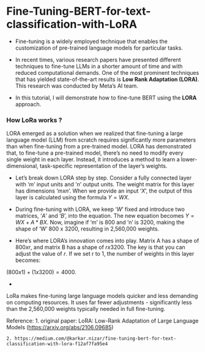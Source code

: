 # Fine-Tuning-BERT-for-text-classification-with-LoRA

* Fine-tuning is a widely employed technique that enables the customization of pre-trained language models for particular tasks.

* In recent times, various research papers have presented different techniques to fine-tune LLMs in a shorter amount of time and with reduced computational demands. One of the most prominent techniques that has yielded state-of-the-art results is **Low Rank Adaptation (LORA)**. This research was conducted by Meta’s AI team. 

* In this tutorial, I will demonstrate how to fine-tune BERT using the **LORA** approach.

### How LoRa works ?

LORA emerged as a solution when we realized that fine-tuning a large language model (LLM) from scratch requires significantly more parameters than when fine-tuning from a pre-trained model. LORA has demonstrated that, to fine-tune a pre-trained model, there’s no need to modify every single weight in each layer. Instead, it introduces a method to learn a lower-dimensional, task-specific representation of the layer’s weights.

* Let’s break down LORA step by step. Consider a fully connected layer with $‘m’$ input units and $’n’$ output units. The weight matrix for this layer has dimensions $‘m x n’$. When we provide an input $‘X’$, the output of this layer is calculated using the formula $Y = W X$.

* During fine-tuning with LORA, we keep $‘W’$ fixed and introduce two matrices, $‘A’$ and $‘B’$, into the equation. The new equation becomes $Y = W X + A*B X$. Now, imagine if ‘m’ is 800 and ’n’ is 3200, making the shape of ‘W’ 800 x 3200, resulting in 2,560,000 weights.

* Here’s where LORA’s innovation comes into play. Matrix A has a shape of $800 x r$, and matrix B has a shape of $r x 3200$. The key is that you can adjust the value of $r$. If we set r to 1, the number of weights in this layer becomes:

$(800 x 1) + (1 x 3200) = 4000.$

* 
LoRa makes fine-tuning large language models quicker and less demanding on computing resources. It uses far fewer adjustments - significantly less than the 2,560,000 weights typically needed in full fine-tuning.

Reference:
	1. original paper: LoRA: Low-Rank Adaptation of Large Language Models (https://arxiv.org/abs/2106.09685)

	2. https://medium.com/@karkar.nizar/fine-tuning-bert-for-text-classification-with-lora-f12af7fa95e4

